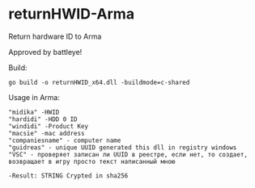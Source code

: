 # returnHWID-Arma
Return hardware ID to Arma
 
 Approved by battleye!
 
 Build: 
    
    go build -o returnHWID_x64.dll -buildmode=c-shared

 Usage in Arma:
 
    "midika" -HWID
    "hardidi" -HDD 0 ID
    "windidi" -Product Key
    "macsie" -mac address
    "companiesname" - computer name
    "guidreas" - unique UUID generated this dll in registry windows
    "VSC" - проверяет записан ли UUID в реестре, если нет, то создает, возвращает в игру просто текст написанный мною

    -Result: STRING Crypted in sha256
